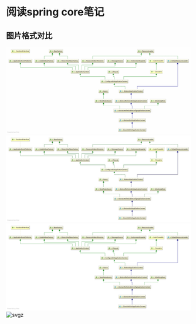 
阅读spring core笔记
=
图片格式对比
-

![jpg](https://github.com/c159cc/spring_read/blob/master/images/ClassPathXmlApplicationContext.gif)
![gif](https://github.com/c159cc/spring_read/blob/master/images/ClassPathXmlApplicationContext.jpg)
![svg](https://github.com/c159cc/spring_read/blob/master/images/ClassPathXmlApplicationContext.svg)
![svgz](https://github.com/c159cc/spring_read/blob/master/images/ClassPathXmlApplicationContext.svgz)
```java

```
